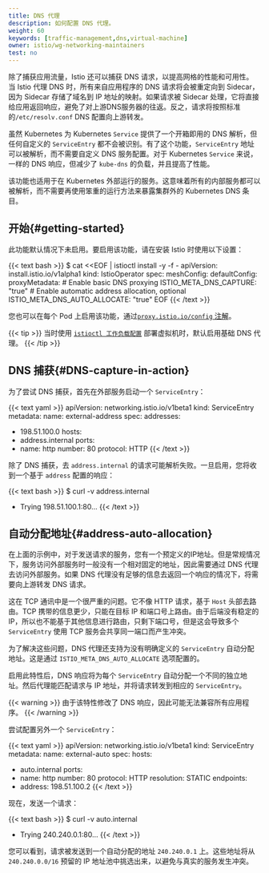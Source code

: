 ```yaml
---
title: DNS 代理
description: 如何配置 DNS 代理。
weight: 60
keywords: [traffic-management,dns,virtual-machine]
owner: istio/wg-networking-maintainers
test: no
---
```


除了捕获应用流量，Istio 还可以捕获 DNS 请求，以提高网格的性能和可用性。
当 Istio 代理 DNS 时，所有来自应用程序的 DNS 请求将会被重定向到 Sidecar，因为 Sidecar 存储了域名到 IP 地址的映射。如果请求被 Sidecar 处理，它将直接给应用返回响应，避免了对上游DNS服务器的往返。反之，请求将按照标准的`/etc/resolv.conf` DNS 配置向上游转发。

虽然 Kubernetes 为 Kubernetes `Service` 提供了一个开箱即用的 DNS 解析，但任何自定义的  `ServiceEntry` 都不会被识别。有了这个功能，`ServiceEntry` 地址可以被解析，而不需要自定义 DNS 服务配置。对于 Kubernetes `Service` 来说，一样的 DNS 响应，但减少了 `kube-dns` 的负载，并且提高了性能。

该功能也适用于在 Kubernetes 外部运行的服务。这意味着所有的内部服务都可以被解析，而不需要再使用笨重的运行方法来暴露集群外的 Kubernetes DNS 条目。

## 开始{#getting-started}

此功能默认情况下未启用。要启用该功能，请在安装 Istio 时使用以下设置：

{{< text bash >}}
$ cat <<EOF | istioctl install -y -f -
apiVersion: install.istio.io/v1alpha1
kind: IstioOperator
spec:
  meshConfig:
    defaultConfig:
      proxyMetadata:
        # Enable basic DNS proxying
        ISTIO_META_DNS_CAPTURE: "true"
        # Enable automatic address allocation, optional
        ISTIO_META_DNS_AUTO_ALLOCATE: "true"
EOF
{{< /text >}}

您也可以在每个 Pod 上启用该功能，通过[`proxy.istio.io/config` 注解](/zh/docs/reference/config/annotations/)。

{{< tip >}}
当时使用 [`istioctl 工作负载配置`](/zh/docs/setup/install/virtual-machine/) 部署虚拟机时，默认启用基础 DNS 代理。
{{< /tip >}}

## DNS 捕获{#DNS-capture-in-action}

为了尝试 DNS 捕获，首先在外部服务启动一个 `ServiceEntry`：

{{< text yaml >}}
apiVersion: networking.istio.io/v1beta1
kind: ServiceEntry
metadata:
  name: external-address
spec:
  addresses:
  - 198.51.100.0
  hosts:
  - address.internal
  ports:
  - name: http
    number: 80
    protocol: HTTP
{{< /text >}}

除了 DNS 捕获，去 `address.internal` 的请求可能解析失败。一旦启用，您将收到一个基于 `address` 配置的响应：

{{< text bash >}}
$ curl -v address.internal
*   Trying 198.51.100.1:80...
{{< /text >}}

## 自动分配地址{#address-auto-allocation}

在上面的示例中，对于发送请求的服务，您有一个预定义的IP地址。但是常规情况下，服务访问外部服务时一般没有一个相对固定的地址，因此需要通过 DNS 代理去访问外部服务。如果 DNS 代理没有足够的信息去返回一个响应的情况下，将需要向上游转发 DNS 请求。

这在 TCP 通讯中是一个很严重的问题。它不像 HTTP 请求，基于 `Host` 头部去路由。TCP 携带的信息更少，只能在目标 IP 和端口号上路由。由于后端没有稳定的 IP，所以也不能基于其他信息进行路由，只剩下端口号，但是这会导致多个 `ServiceEntry` 使用 TCP 服务会共享同一端口而产生冲突。

为了解决这些问题，DNS 代理还支持为没有明确定义的 `ServiceEntry` 自动分配地址。这是通过 `ISTIO_META_DNS_AUTO_ALLOCATE` 选项配置的。

启用此特性后，DNS 响应将为每个 `ServiceEntry` 自动分配一个不同的独立地址。然后代理能匹配请求与 IP 地址，并将请求转发到相应的 `ServiceEntry`。

{{< warning >}}
由于该特性修改了 DNS 响应，因此可能无法兼容所有应用程序。
{{< /warning >}}

尝试配置另外一个 `ServiceEntry`：

{{< text yaml >}}
apiVersion: networking.istio.io/v1beta1
kind: ServiceEntry
metadata:
  name: external-auto
spec:
  hosts:
  - auto.internal
  ports:
  - name: http
    number: 80
    protocol: HTTP
  resolution: STATIC
  endpoints:
  - address: 198.51.100.2
{{< /text >}}

现在，发送一个请求：

{{< text bash >}}
$ curl -v auto.internal
*   Trying 240.240.0.1:80...
{{< /text >}}

您可以看到，请求被发送到一个自动分配的地址 `240.240.0.1` 上。这些地址将从 `240.240.0.0/16` 预留的 IP 地址池中挑选出来，以避免与真实的服务发生冲突。
